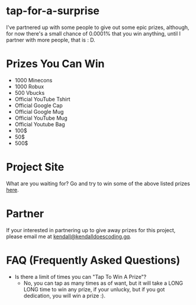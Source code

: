 # tap-for-a-surprise

I've partnered up with some people to give out some epic prizes, although, for now there's a small chance of 0.0001% that you win anything, until I partner with more people, that is : D.

# Prizes You Can Win

- 1000 Minecons
- 1000 Robux
- 500 Vbucks
- Official YouTube Tshirt
- Official Google Cap
- Official Google Mug
- Official YouTube Mug
- Official Youtube Bag
- 100$
- 50$
- 500$

# Project Site

What are you waiting for? Go and try to win some of the above listed prizes [here](https://tap-for-a-surprise.kendalldoescoding.gq).

# Partner

If your interested in partnering up to give away prizes for this project, please email me at kendall@kendalldoescoding.gq.

# FAQ (Frequently Asked Questions)

- Is there a limit of times you can "Tap To Win A Prize"?
  - No, you can tap as many times as of want, but it will take a LONG LONG time to win any prize, if your unlucky, but if you got dedication, you will win a prize :).
